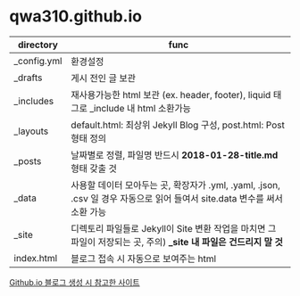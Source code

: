 # qwa310.github.io

directory | func
---------- | ----------
_config.yml | 환경설정
_drafts     | 게시 전인 글 보관
_includes   | 재사용가능한 html 보관 (ex. header, footer), liquid 태그로 _include 내 html 소환가능
_layouts    | default.html: 최상위 Jekyll Blog 구성, post.html: Post 형태 정의
_posts      | 날짜별로 정렬, 파일명 반드시 **2018-01-28-title.md** 형태 갖출 것
_data       | 사용할 데이터 모아두는 곳, 확장자가 .yml, .yaml, .json, .csv 일 경우 자동으로 읽어 들여서 site.data 변수를 써서 소환 가능
_site       | 디렉토리 파일들로 Jekyll이 Site 변환 작업을 마치면 그 파일이 저장되는 곳, 주의) **_site 내 파일은 건드리지 말 것**
index.html  | 블로그 접속 시 자동으로 보여주는 html

[Github.io 블로그 생성 시 참고한 사이트](https://www.jihyeleee.com/blog/third-designer-can-make-jekyll-blog/)
